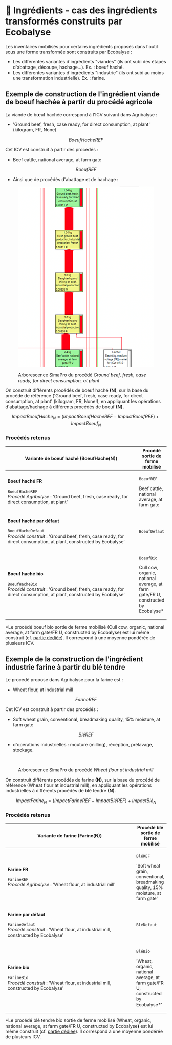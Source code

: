 # 🐄 Ingrédients - cas des ingrédients transformés construits par Ecobalyse

Les inventaires mobilisés pour certains ingrédients proposés dans l'outil sous une forme transformée sont construits par Ecobalyse : &#x20;

* Les différentes variantes d'ingrédients "viandes" (ils ont subi des étapes d'abattage, découpe, hachage...). Ex. : boeuf haché.
* Les différentes variantes d'ingrédients "industrie" (ils ont subi au moins une transformation industrielle). Ex. : farine.

## Exemple de construction de l'ingrédient viande de boeuf hachée à partir du procédé agricole

La viande de bœuf hachée correspond à l'ICV suivant dans Agribalyse :&#x20;

* 'Ground beef, fresh, case ready, for direct consumption, at plant' (kilogram, FR, None)

$$
BoeufHacheREF
$$

Cet ICV est construit à partir des procédés :&#x20;

* Beef cattle, national average, at farm gate

$$
BoeufREF
$$

* Ainsi que de procédés d'abattage et de hachage : &#x20;

<figure><img src="../../../.gitbook/assets/beef (1).png" alt=""><figcaption><p>Arborescence SimaPro du procédé <em>Ground beef, fresh, case ready, for direct consumption, at plant</em> </p></figcaption></figure>

On construit différents procédés de boeuf haché **(N)**, sur la base du procédé de référence ('Ground beef, fresh, case ready, for direct consumption, at plant' (kilogram, FR, None!), en appliquant les opérations d'abattage/hachage à différents procédés de boeuf **(N).**

$$
ImpactBoeufHache_N = (ImpactBoeufHacheREF - ImpactBoeufREF )+ImpactBoeuf_N
$$

### Procédés retenus

<table><thead><tr><th width="453.5">Variante de boeuf haché (BoeufHache(N))</th><th>Procédé sortie de ferme mobilisé</th></tr></thead><tbody><tr><td><p><strong>Boeuf haché FR</strong></p><p><code>BoeufHacheREF</code><br><em>Procédé Agribalyse</em> : 'Ground beef, fresh, case ready, for direct consumption, at plant' </p></td><td><p><code>BoeufREF</code></p><p>Beef cattle, national average, at farm gate</p></td></tr><tr><td><p><strong>Boeuf haché par défaut</strong></p><p><code>BoeufHacheDefaut</code><br><em>Procédé construit</em> : 'Ground beef, fresh, case ready, for direct consumption, at plant, constructed by Ecobalyse' </p></td><td><code>BoeufDefaut</code></td></tr><tr><td><p><strong>Boeuf haché bio</strong></p><p><code>BoeufHacheBio</code><br><em>Procédé construit</em> : 'Ground beef, fresh, case ready, for direct consumption, at plant, constructed by Ecobalyse' </p></td><td><p><code>BoeufBio</code></p><p>Cull cow, organic, national average, at farm gate/FR U, constructed by Ecobalyse*</p></td></tr></tbody></table>

\*Le procédé boeuf bio sortie de ferme mobilisé (Cull cow, organic, national average, at farm gate/FR U, constructed by Ecobalyse) est lui même construit (cf. [partie dédiée](impacts-consideres-1.md)). Il correspond à une moyenne pondérée de plusieurs ICV.&#x20;

## Exemple de la construction de l'ingrédient industrie farine à partir du blé tendre

Le procédé proposé dans Agribalyse pour la farine est :&#x20;

* Wheat flour, at industrial mill

$$
FarineREF
$$

Cet ICV est construit à partir des procédés :&#x20;

* Soft wheat grain, conventional, breadmaking quality, 15% moisture, at farm gate

$$
BléREF
$$

* d'opérations industrielles : mouture (milling), réception, prélavage, stockage.&#x20;

<figure><img src="../../../.gitbook/assets/Image collée à 2022-11-9 17-42.png" alt=""><figcaption><p>Arborescence SimaPro du procédé <em>Wheat flour at industrial mill</em></p></figcaption></figure>

On construit différents procédés de farine **(N)**, sur la base du procédé de référence (Wheat flour at industrial mill), en appliquant les opérations industrielles à différents procédés de blé tendre **(N)**.

$$
ImpactFarine_N = (ImpactFarineREF - ImpactBléREF )+ImpactBlé_N
$$

### Procédés retenus

<table><thead><tr><th width="453.5">Variante de farine (Farine(N))</th><th>Procédé blé sortie de ferme mobilisé</th></tr></thead><tbody><tr><td><p><strong>Farine FR</strong></p><p><code>FarineREF</code><br><em>Procédé Agribalyse</em> : 'Wheat flour, at industrial mill'</p></td><td><p><code>BléREF</code></p><p>'Soft wheat grain, conventional, breadmaking quality, 15% moisture, at farm gate'</p></td></tr><tr><td><p><strong>Farine par défaut</strong></p><p><code>FarineDefaut</code><br><em>Procédé construit</em> : 'Wheat flour, at industrial mill, constructed by Ecobalyse' </p></td><td><code>BléDefaut</code></td></tr><tr><td><p><strong>Farine bio</strong></p><p><code>FarineBio</code><br><em>Procédé construit</em> : 'Wheat flour, at industrial mill, constructed by Ecobalyse' </p></td><td><p><code>BléBio</code></p><p>'Wheat, organic, national average, at farm gate/FR U, constructed by Ecobalyse*'</p></td></tr></tbody></table>

\*Le procédé blé tendre bio sortie de ferme mobilisé (Wheat, organic, national average, at farm gate/FR U, constructed by Ecobalys&#x65;**)** est lui même construit (cf. [partie dédiée](impacts-consideres-1.md)). Il correspond à une moyenne pondérée de plusieurs ICV.&#x20;
